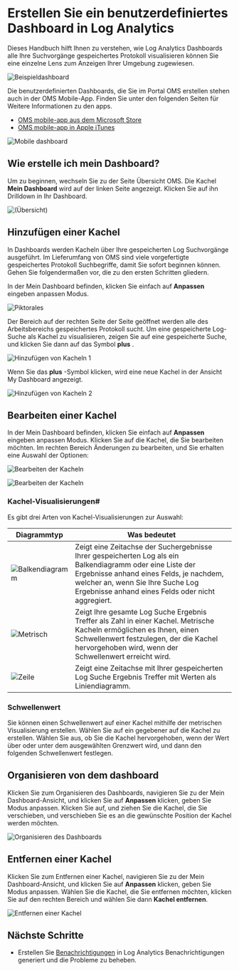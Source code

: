 <properties
    pageTitle="Erstellen Sie ein benutzerdefiniertes Dashboard in Log Analytics | Microsoft Azure"
    description="Dieses Handbuch hilft Ihnen zu verstehen, wie Log Analytics Dashboards alle Ihre Suchvorgänge gespeichertes Protokoll visualisieren können Sie eine einzelne Lens zum Anzeigen Ihrer Umgebung zugewiesen."
    services="log-analytics"
    documentationCenter=""
    authors="bandersmsft"
    manager="jwhit"
    editor=""/>

<tags
    ms.service="log-analytics"
    ms.workload="na"
    ms.tgt_pltfrm="na"
    ms.devlang="na"
    ms.topic="article"
    ms.date="10/10/2016"
    ms.author="banders"/>

# <a name="create-a-custom-dashboard-in-log-analytics"></a>Erstellen Sie ein benutzerdefiniertes Dashboard in Log Analytics

Dieses Handbuch hilft Ihnen zu verstehen, wie Log Analytics Dashboards alle Ihre Suchvorgänge gespeichertes Protokoll visualisieren können Sie eine einzelne Lens zum Anzeigen Ihrer Umgebung zugewiesen.

![Beispieldashboard](./media/log-analytics-dashboards/oms-dashboards-example-dash.png)

Die benutzerdefinierten Dashboards, die Sie im Portal OMS erstellen stehen auch in der OMS Mobile-App. Finden Sie unter den folgenden Seiten für Weitere Informationen zu den apps.

- [OMS mobile-app aus dem Microsoft Store](http://www.windowsphone.com/store/app/operational-insights/4823b935-83ce-466c-82bb-bd0a3f58d865)
- [OMS mobile-app in Apple iTunes](https://itunes.apple.com/app/microsoft-operations-management/id1042424859?mt=8)

![Mobile dashboard](./media/log-analytics-dashboards/oms-search-mobile.png)

## <a name="how-do-i-create-my-dashboard"></a>Wie erstelle ich mein Dashboard?

Um zu beginnen, wechseln Sie zu der Seite Übersicht OMS. Die Kachel **Mein Dashboard** wird auf der linken Seite angezeigt. Klicken Sie auf ihn Drilldown in Ihr Dashboard.

![(Übersicht)](./media/log-analytics-dashboards/oms-dashboards-overview.png)


## <a name="adding-a-tile"></a>Hinzufügen einer Kachel

In Dashboards werden Kacheln über Ihre gespeicherten Log Suchvorgänge ausgeführt. Im Lieferumfang von OMS sind viele vorgefertigte gespeichertes Protokoll Suchbegriffe, damit Sie sofort beginnen können. Gehen Sie folgendermaßen vor, die zu den ersten Schritten gliedern.

In der Mein Dashboard befinden, klicken Sie einfach auf **Anpassen** eingeben anpassen Modus.

![Piktorales](./media/log-analytics-dashboards/oms-dashboards-pictorial01.png)

 Der Bereich auf der rechten Seite der Seite geöffnet werden alle des Arbeitsbereichs gespeichertes Protokoll sucht. Um eine gespeicherte Log-Suche als Kachel zu visualisieren, zeigen Sie auf eine gespeicherte Suche, und klicken Sie dann auf das Symbol **plus** .

![Hinzufügen von Kacheln 1](./media/log-analytics-dashboards/oms-dashboards-pictorial02.png)

Wenn Sie das **plus** -Symbol klicken, wird eine neue Kachel in der Ansicht My Dashboard angezeigt.

![Hinzufügen von Kacheln 2](./media/log-analytics-dashboards/oms-dashboards-pictorial03.png)


## <a name="edit-a-tile"></a>Bearbeiten einer Kachel

In der Mein Dashboard befinden, klicken Sie einfach auf **Anpassen** eingeben anpassen Modus. Klicken Sie auf die Kachel, die Sie bearbeiten möchten. Im rechten Bereich Änderungen zu bearbeiten, und Sie erhalten eine Auswahl der Optionen:

![Bearbeiten der Kacheln](./media/log-analytics-dashboards/oms-dashboards-pictorial04.png)

![Bearbeiten der Kacheln](./media/log-analytics-dashboards/oms-dashboards-pictorial05.png)

### <a name="tile-visualizations"></a>Kachel-Visualisierungen#
Es gibt drei Arten von Kachel-Visualisierungen zur Auswahl:

|Diagrammtyp|Was bedeutet|
|---|---|
|![Balkendiagramm](./media/log-analytics-dashboards/oms-dashboards-bar-chart.png)|Zeigt eine Zeitachse der Suchergebnisse Ihrer gespeicherten Log als ein Balkendiagramm oder eine Liste der Ergebnisse anhand eines Felds, je nachdem, welcher an, wenn Sie Ihre Suche Log Ergebnisse anhand eines Felds oder nicht aggregiert.
|![Metrisch](./media/log-analytics-dashboards/oms-dashboards-metric.png)|Zeigt Ihre gesamte Log Suche Ergebnis Treffer als Zahl in einer Kachel. Metrische Kacheln ermöglichen es Ihnen, einen Schwellenwert festzulegen, der die Kachel hervorgehoben wird, wenn der Schwellenwert erreicht wird.|
|![Zeile](./media/log-analytics-dashboards/oms-dashboards-line.png)|Zeigt eine Zeitachse mit Ihrer gespeicherten Log Suche Ergebnis Treffer mit Werten als Liniendiagramm.|

### <a name="threshold"></a>Schwellenwert
Sie können einen Schwellenwert auf einer Kachel mithilfe der metrischen Visualisierung erstellen. Wählen Sie auf ein gegebener auf die Kachel zu erstellen. Wählen Sie aus, ob Sie die Kachel hervorgehoben, wenn der Wert über oder unter dem ausgewählten Grenzwert wird, und dann den folgenden Schwellenwert festlegen.

## <a name="organizing-the-dashboard"></a>Organisieren von dem dashboard
Klicken Sie zum Organisieren des Dashboards, navigieren Sie zu der Mein Dashboard-Ansicht, und klicken Sie auf **Anpassen** klicken, geben Sie Modus anpassen. Klicken Sie auf, und ziehen Sie die Kachel, die Sie verschieben, und verschieben Sie es an die gewünschte Position der Kachel werden möchten.

![Organisieren des Dashboards](./media/log-analytics-dashboards/oms-dashboards-organize.png)

## <a name="remove-a-tile"></a>Entfernen einer Kachel
Klicken Sie zum Entfernen einer Kachel, navigieren Sie zu der Mein Dashboard-Ansicht, und klicken Sie auf **Anpassen** klicken, geben Sie Modus anpassen. Wählen Sie die Kachel, die Sie entfernen möchten, klicken Sie auf den rechten Bereich und wählen Sie dann **Kachel entfernen**.

![Entfernen einer Kachel](./media/log-analytics-dashboards/oms-dashboards-remove-tile.png)

## <a name="next-steps"></a>Nächste Schritte

- Erstellen Sie [Benachrichtigungen](log-analytics-alerts.md) in Log Analytics Benachrichtigungen generiert und die Probleme zu beheben.
